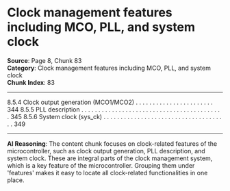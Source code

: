 # Clock management features including MCO, PLL, and system clock

**Source**: Page 8, Chunk 83  
**Category**: Clock management features including MCO, PLL, and system clock  
**Chunk Index**: 83

---

8.5.4 Clock output generation (MCO1/MCO2) . . . . . . . . . . . . . . . . . . . . . . . 344
8.5.5 PLL description . . . . . . . . . . . . . . . . . . . . . . . . . . . . . . . . . . . . . . . . . . 345
8.5.6 System clock (sys_ck) . . . . . . . . . . . . . . . . . . . . . . . . . . . . . . . . . . . . . 349

---

**AI Reasoning**: The content chunk focuses on clock-related features of the microcontroller, such as clock output generation, PLL description, and system clock. These are integral parts of the clock management system, which is a key feature of the microcontroller. Grouping them under 'features' makes it easy to locate all clock-related functionalities in one place.
